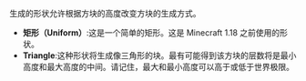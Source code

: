 生成的形状允许根据方块的高度改变方块的生成方式。

* **矩形（Uniform）**:这是一个简单的矩形。这是 Minecraft 1.18 之前使用的形状。
* **Triangle**:这种形状将生成像三角形的块。最有可能得到该方块的层数将是最小高度和最大高度的中间。请记住，最大和最小高度可以高于或低于世界极限。